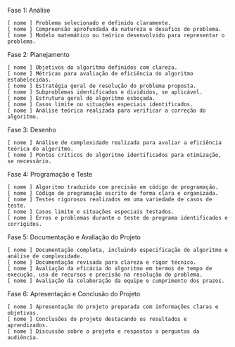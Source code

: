Fase 1: Análise  

    [ nome ] Problema selecionado e definido claramente.
    [ nome ] Compreensão aprofundada da natureza e desafios do problema.
    [ nome ] Modelo matemático ou teórico desenvolvido para representar o problema.

Fase 2: Planejamento 

    [ nome ] Objetivos do algoritmo definidos com clareza.
    [ nome ] Métricas para avaliação de eficiência do algoritmo estabelecidas.
    [ nome ] Estratégia geral de resolução do problema proposta.
    [ nome ] Subproblemas identificados e divididos, se aplicável.
    [ nome ] Estrutura geral do algoritmo esboçada.
    [ nome ] Casos limite ou situações especiais identificados.
    [ nome ] Análise teórica realizada para verificar a correção do algoritmo.

Fase 3: Desenho 

    [ nome ] Análise de complexidade realizada para avaliar a eficiência teórica do algoritmo.
    [ nome ] Pontos críticos do algoritmo identificados para otimização, se necessário.

Fase 4: Programação e Teste 

    [ nome ] Algoritmo traduzido com precisão em código de programação.
    [ nome ] Código de programação escrito de forma clara e organizada.
    [ nome ] Testes rigorosos realizados em uma variedade de casos de teste.
    [ nome ] Casos limite e situações especiais testados.
    [ nome ] Erros e problemas durante o teste de programa identificados e corrigidos.

Fase 5: Documentação e Avaliação do Projeto  

    [ nome ] Documentação completa, incluindo especificação do algoritmo e análise de complexidade.
    [ nome ] Documentação revisada para clareza e rigor técnico.
    [ nome ] Avaliação da eficácia do algoritmo em termos de tempo de execução, uso de recursos e precisão na resolução do problema.
    [ nome ] Avaliação da colaboração da equipe e cumprimento dos prazos.

Fase 6: Apresentação e Conclusão do Projeto  

    [ nome ] Apresentação do projeto preparada com informações claras e objetivas.
    [ nome ] Conclusões do projeto destacando os resultados e aprendizados.
    [ nome ] Discussão sobre o projeto e respostas a perguntas da audiência.
